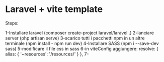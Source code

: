 # Laravel + vite template

Steps:

1-Installare laravel (composer create-project laravel/laravel .)
2-lanciare server (php artisan serve)
3-scarico tutti i pacchetti npm in un altre terminale (npm install - npm run dev)
4-Installare SASS (npm i --save-dev sass)
5-modificare il file css in sass
6-in viteConfig aggiungere: resolve: {
alias: {
'~resources': '/resources/'
}
},
7-